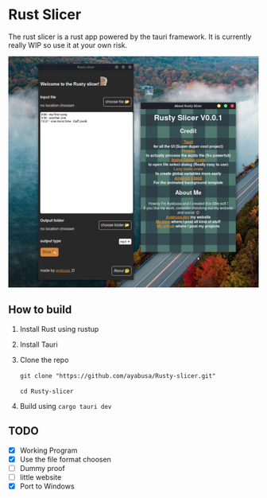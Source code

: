# Rust Slicer

The rust slicer is a rust app powered by the tauri framework. It is currently really WIP so use it at your own risk.

![Screenshot of the rusty slicer application](/Screenshot-Rusty-Slicer.png)

## How to build

1. Install Rust using rustup
2. Install Tauri
3. Clone the repo 

    ``` git clone "https://github.com/ayabusa/Rusty-slicer.git" ```

    ```cd Rusty-slicer```
4. Build using ```cargo tauri dev```

## TODO

- [x] Working Program
- [x] Use the file format choosen
- [ ] Dummy proof
- [ ] little website
- [x] Port to Windows